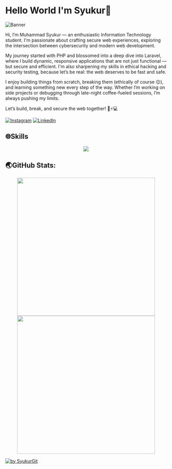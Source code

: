 # Hello World I'm Syukur👋

![Banner](https://drive.google.com/uc?export=view&id=1leilSJuvLsuZ4EbGcrrv6OlEOOHFkEGq)

Hi, I’m Muhammad Syukur — an enthusiastic Information Technology student. I'm passionate about crafting secure web experiences, exploring the intersection between cybersecurity and modern web development.

My journey started with PHP and blossomed into a deep dive into Laravel, where I build dynamic, responsive applications that are not just functional — but secure and efficient. I'm also sharpening my skills in ethical hacking and security testing, because let’s be real: the web deserves to be fast and safe.

I enjoy building things from scratch, breaking them (ethically of course 😉), and learning something new every step of the way. Whether I’m working on side projects or debugging through late-night coffee-fueled sessions, I’m always pushing my limits.

Let’s build, break, and secure the web together! 🔐⚡💻

[![Instagram](https://img.shields.io/badge/Instagram-%23E4405F.svg?&style=for-the-badge&logo=instagram&logoColor=white)](https://instagram.com)
[![LinkedIn](https://img.shields.io/badge/LinkedIn-%230077B5.svg?&style=for-the-badge&logo=linkedin&logoColor=white)](https://www.linkedin.com)

## 🌐Skills

<p align="center">
  <a href="https://skillicons.dev">
    <img src="https://skillicons.dev/icons?i=kali,linux,js,html,css,laravel,py,php" />
  </a>
</p>


## 🌏GitHub Stats:
<p align="center">
  <img src="https://github-readme-stats.vercel.app/api?username=SyukurGit&theme=blue_navy&hide_border=false&include_all_commits=true&count_private=true" width="430" />
  <img src="https://nirzak-streak-stats.vercel.app/?user=SyukurGit&theme=blue_navy&hide_border=false" width="430" />
</p>


<div align="left">
  <a href="https://github.com/SyukurGit">
    <img src="https://github-readme-activity-graph.vercel.app/graph?username=SyukurGit&theme=github-compact&radius=16" height="auto" alt="by SyukurGit"/>
  </a>
</div>






